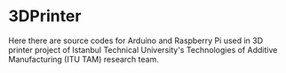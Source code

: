 # 3DPrinter

Here there are source codes for Arduino and Raspberry Pi used in 3D printer project of Istanbul Technical University's Technologies of Additive Manufacturing (ITU TAM) research team.   
